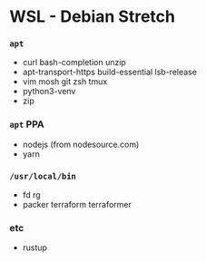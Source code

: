 WSL - Debian Stretch
========

### `apt`
- curl bash-completion unzip
- apt-transport-https build-essential lsb-release
- vim mosh git zsh tmux
- python3-venv
- zip

### `apt` PPA
- nodejs (from nodesource.com)
- yarn

### `/usr/local/bin`
- fd rg
- packer terraform terraformer

### etc
- rustup
